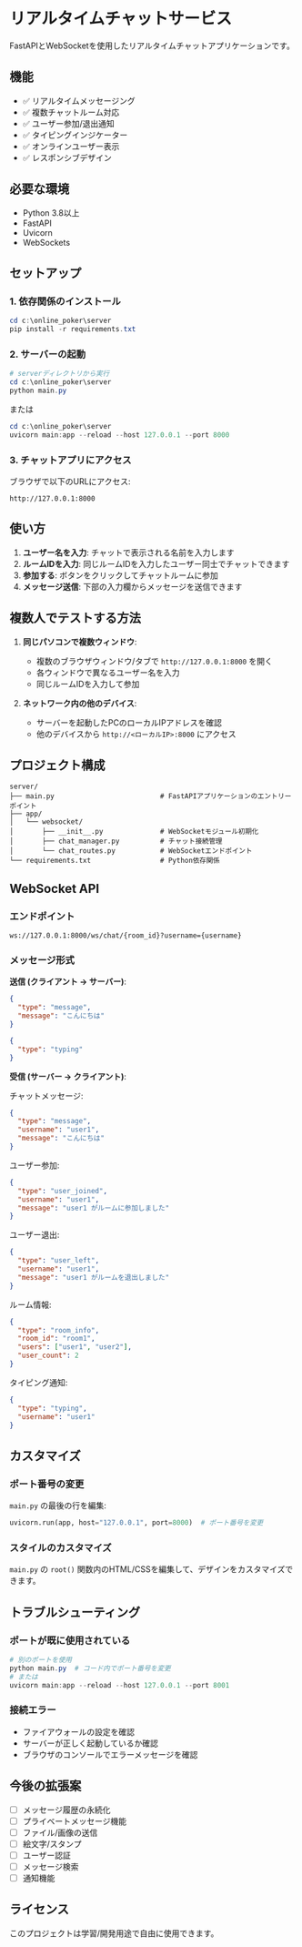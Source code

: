 # リアルタイムチャットサービス

FastAPIとWebSocketを使用したリアルタイムチャットアプリケーションです。

## 機能

- ✅ リアルタイムメッセージング
- ✅ 複数チャットルーム対応
- ✅ ユーザー参加/退出通知
- ✅ タイピングインジケーター
- ✅ オンラインユーザー表示
- ✅ レスポンシブデザイン

## 必要な環境

- Python 3.8以上
- FastAPI
- Uvicorn
- WebSockets

## セットアップ

### 1. 依存関係のインストール

```powershell
cd c:\online_poker\server
pip install -r requirements.txt
```

### 2. サーバーの起動

```powershell
# serverディレクトリから実行
cd c:\online_poker\server
python main.py
```

または

```powershell
cd c:\online_poker\server
uvicorn main:app --reload --host 127.0.0.1 --port 8000
```

### 3. チャットアプリにアクセス

ブラウザで以下のURLにアクセス:
```
http://127.0.0.1:8000
```

## 使い方

1. **ユーザー名を入力**: チャットで表示される名前を入力します
2. **ルームIDを入力**: 同じルームIDを入力したユーザー同士でチャットできます
3. **参加する**: ボタンをクリックしてチャットルームに参加
4. **メッセージ送信**: 下部の入力欄からメッセージを送信できます

## 複数人でテストする方法

1. **同じパソコンで複数ウィンドウ**:
   - 複数のブラウザウィンドウ/タブで `http://127.0.0.1:8000` を開く
   - 各ウィンドウで異なるユーザー名を入力
   - 同じルームIDを入力して参加

2. **ネットワーク内の他のデバイス**:
   - サーバーを起動したPCのローカルIPアドレスを確認
   - 他のデバイスから `http://<ローカルIP>:8000` にアクセス

## プロジェクト構成

```
server/
├── main.py                          # FastAPIアプリケーションのエントリーポイント
├── app/
│   └── websocket/
│       ├── __init__.py              # WebSocketモジュール初期化
│       ├── chat_manager.py          # チャット接続管理
│       └── chat_routes.py           # WebSocketエンドポイント
└── requirements.txt                 # Python依存関係
```

## WebSocket API

### エンドポイント

```
ws://127.0.0.1:8000/ws/chat/{room_id}?username={username}
```

### メッセージ形式

**送信 (クライアント → サーバー)**:
```json
{
  "type": "message",
  "message": "こんにちは"
}
```

```json
{
  "type": "typing"
}
```

**受信 (サーバー → クライアント)**:

チャットメッセージ:
```json
{
  "type": "message",
  "username": "user1",
  "message": "こんにちは"
}
```

ユーザー参加:
```json
{
  "type": "user_joined",
  "username": "user1",
  "message": "user1 がルームに参加しました"
}
```

ユーザー退出:
```json
{
  "type": "user_left",
  "username": "user1",
  "message": "user1 がルームを退出しました"
}
```

ルーム情報:
```json
{
  "type": "room_info",
  "room_id": "room1",
  "users": ["user1", "user2"],
  "user_count": 2
}
```

タイピング通知:
```json
{
  "type": "typing",
  "username": "user1"
}
```

## カスタマイズ

### ポート番号の変更

`main.py` の最後の行を編集:
```python
uvicorn.run(app, host="127.0.0.1", port=8000)  # ポート番号を変更
```

### スタイルのカスタマイズ

`main.py` の `root()` 関数内のHTML/CSSを編集して、デザインをカスタマイズできます。

## トラブルシューティング

### ポートが既に使用されている

```powershell
# 別のポートを使用
python main.py  # コード内でポート番号を変更
# または
uvicorn main:app --reload --host 127.0.0.1 --port 8001
```

### 接続エラー

- ファイアウォールの設定を確認
- サーバーが正しく起動しているか確認
- ブラウザのコンソールでエラーメッセージを確認

## 今後の拡張案

- [ ] メッセージ履歴の永続化
- [ ] プライベートメッセージ機能
- [ ] ファイル/画像の送信
- [ ] 絵文字/スタンプ
- [ ] ユーザー認証
- [ ] メッセージ検索
- [ ] 通知機能

## ライセンス

このプロジェクトは学習/開発用途で自由に使用できます。
